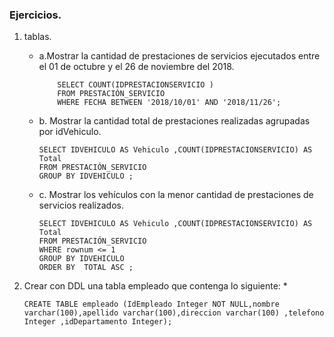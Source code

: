 ### Ejercicios.
1.  tablas.
    * a.Mostrar la cantidad de prestaciones de servicios ejecutados entre el 01 de    octubre y el 26 de noviembre del 2018.

        ~~~
            SELECT COUNT(IDPRESTACIONSERVICIO ) 
            FROM PRESTACIÓN_SERVICIO 
            WHERE FECHA BETWEEN '2018/10/01' AND '2018/11/26';
        ~~~
    * b. Mostrar la cantidad total de prestaciones realizadas agrupadas por idVehiculo.
        ~~~
        SELECT IDVEHICULO AS Vehiculo ,COUNT(IDPRESTACIONSERVICIO) AS Total
        FROM PRESTACIÓN_SERVICIO
        GROUP BY IDVEHICULO ;

        ~~~    
    * c. Mostrar los vehículos con la menor cantidad de prestaciones de servicios realizados.
        ~~~
        SELECT IDVEHICULO AS Vehiculo ,COUNT(IDPRESTACIONSERVICIO) AS Total
        FROM PRESTACIÓN_SERVICIO
        WHERE rownum <= 1
        GROUP BY IDVEHICULO
        ORDER BY  TOTAL ASC ;
        ~~~    
2. Crear con DDL una tabla empleado que contenga lo siguiente:
    *
    ~~~
    CREATE TABLE empleado (IdEmpleado Integer NOT NULL,nombre varchar(100),apellido varchar(100),direccion varchar(100) ,telefono Integer ,idDepartamento Integer);
    ~~~